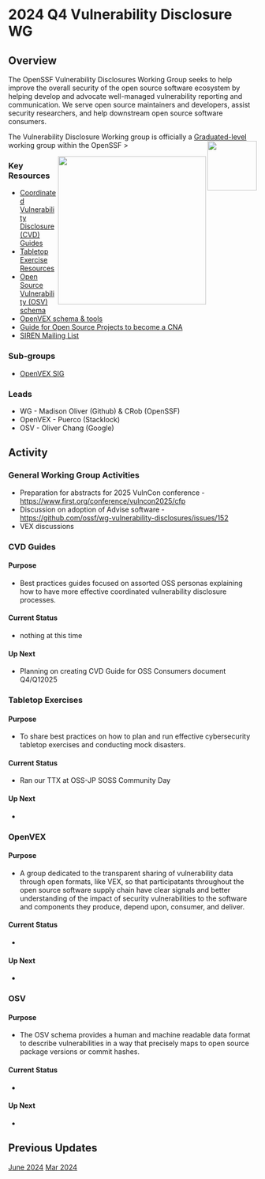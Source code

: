 # 2024 Q4 Vulnerability Disclosure WG


## Overview
The OpenSSF Vulnerability Disclosures Working Group seeks to help improve the overall security of the open source software ecosystem by helping develop and advocate well-managed vulnerability reporting and communication. We serve open source maintainers and developers, assist security researchers, and help downstream open source software consumers.

The Vulnerability Disclosure Working group is officially a [Graduated-level](https://github.com/ossf/tac/blob/main/process/working-group-lifecycle.md) working group within the OpenSSF <img align="right" src="https://github.com/ossf/tac/blob/main/files/images/OpenSSF_StagesBadges_graduated.png" width="100" height="100">>

<img align="right" src="https://github.com/ossf/wg-vulnerability-disclosures/blob/main/ossf-goose-vuln.png" width="300" height="300">


### Key Resources
- [Coordinated Vulnerability Disclosure (CVD) Guides](https://github.com/ossf/oss-vulnerability-guide)
- [Tabletop Exercise Resources](https://github.com/ossf/wg-vulnerability-disclosures/tree/main/docs/TTX)
- [Open Source Vulnerability (OSV) schema](https://github.com/ossf/osv-schema)
- [OpenVEX schema & tools](https://github.com/ossf/OpenVEX)
- [Guide for Open Source Projects to become a CNA](https://github.com/ossf/wg-vulnerability-disclosures/blob/main/docs/guides/becoming-a-cna-as-an-open-source-org-or-project.md)
- [SIREN Mailing List](https://github.com/ossf/wg-vulnerability-disclosures/blob/main/docs/SIREN/siren-FAQ.md)

### Sub-groups
- [OpenVEX SIG](https://github.com/ossf/OpenVEX)

 
  
### Leads	
- WG - Madison Oliver (Github) & CRob (OpenSSF)
- OpenVEX - Puerco (Stacklock)
- OSV - Oliver Chang (Google)

## Activity
### General Working Group Activities
- Preparation for abstracts for 2025 VulnCon conference - https://www.first.org/conference/vulncon2025/cfp
- Discussion on adoption of Advise software - https://github.com/ossf/wg-vulnerability-disclosures/issues/152
- VEX discussions
  

### CVD Guides
#### Purpose
- Best practices guides focused on assorted OSS personas explaining how to have more effective coordinated vulnerability disclosure processes.
#### Current Status
- nothing at this time
#### Up Next
-  Planning on creating CVD Guide for OSS Consumers document Q4/Q12025

### Tabletop Exercises
#### Purpose
- To share best practices on how to plan and run effective cybersecurity tabletop exercises and conducting mock disasters.
#### Current Status
- Ran our TTX at OSS-JP SOSS Community Day
#### Up Next
-  

### OpenVEX
#### Purpose
- A group dedicated to the transparent sharing of vulnerability data through open formats, like VEX, so that participatants throughout the open source software supply chain have clear signals and better understanding of the impact of security vulnerabilities to the software and components they produce, depend upon, consumer, and deliver.
#### Current Status
-
#### Up Next
-  

### OSV
#### Purpose
- The OSV schema provides a human and machine readable data format to describe vulnerabilities in a way that precisely maps to open source package versions or commit hashes.
#### Current Status
-
#### Up Next
-



## Previous Updates
[June 2024](https://docs.google.com/presentation/d/1hW_Zp46xBoCRsOUtNM8EUwTQpnDU9MssoE0JEqvkkZg/)
[Mar 2024](https://docs.google.com/presentation/d/1uSVAdO0QN8KItM_0sYcwsoNiKytM1Sa0effEPL_fNaw) 
